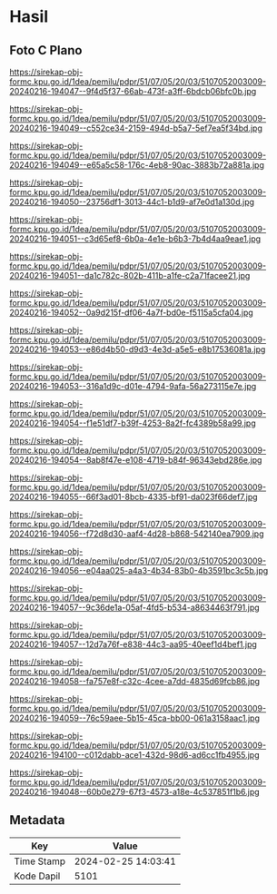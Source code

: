 # Hasil

## Foto C Plano

https://sirekap-obj-formc.kpu.go.id/1dea/pemilu/pdpr/51/07/05/20/03/5107052003009-20240216-194047--9f4d5f37-66ab-473f-a3ff-6bdcb06bfc0b.jpg

https://sirekap-obj-formc.kpu.go.id/1dea/pemilu/pdpr/51/07/05/20/03/5107052003009-20240216-194049--c552ce34-2159-494d-b5a7-5ef7ea5f34bd.jpg

https://sirekap-obj-formc.kpu.go.id/1dea/pemilu/pdpr/51/07/05/20/03/5107052003009-20240216-194049--e65a5c58-176c-4eb8-90ac-3883b72a881a.jpg

https://sirekap-obj-formc.kpu.go.id/1dea/pemilu/pdpr/51/07/05/20/03/5107052003009-20240216-194050--23756df1-3013-44c1-b1d9-af7e0d1a130d.jpg

https://sirekap-obj-formc.kpu.go.id/1dea/pemilu/pdpr/51/07/05/20/03/5107052003009-20240216-194051--c3d65ef8-6b0a-4e1e-b6b3-7b4d4aa9eae1.jpg

https://sirekap-obj-formc.kpu.go.id/1dea/pemilu/pdpr/51/07/05/20/03/5107052003009-20240216-194051--da1c782c-802b-411b-a1fe-c2a71facee21.jpg

https://sirekap-obj-formc.kpu.go.id/1dea/pemilu/pdpr/51/07/05/20/03/5107052003009-20240216-194052--0a9d215f-df06-4a7f-bd0e-f5115a5cfa04.jpg

https://sirekap-obj-formc.kpu.go.id/1dea/pemilu/pdpr/51/07/05/20/03/5107052003009-20240216-194053--e86d4b50-d9d3-4e3d-a5e5-e8b17536081a.jpg

https://sirekap-obj-formc.kpu.go.id/1dea/pemilu/pdpr/51/07/05/20/03/5107052003009-20240216-194053--316a1d9c-d01e-4794-9afa-56a273115e7e.jpg

https://sirekap-obj-formc.kpu.go.id/1dea/pemilu/pdpr/51/07/05/20/03/5107052003009-20240216-194054--f1e51df7-b39f-4253-8a2f-fc4389b58a99.jpg

https://sirekap-obj-formc.kpu.go.id/1dea/pemilu/pdpr/51/07/05/20/03/5107052003009-20240216-194054--8ab8f47e-e108-4719-b84f-96343ebd286e.jpg

https://sirekap-obj-formc.kpu.go.id/1dea/pemilu/pdpr/51/07/05/20/03/5107052003009-20240216-194055--66f3ad01-8bcb-4335-bf91-da023f66def7.jpg

https://sirekap-obj-formc.kpu.go.id/1dea/pemilu/pdpr/51/07/05/20/03/5107052003009-20240216-194056--f72d8d30-aaf4-4d28-b868-542140ea7909.jpg

https://sirekap-obj-formc.kpu.go.id/1dea/pemilu/pdpr/51/07/05/20/03/5107052003009-20240216-194056--e04aa025-a4a3-4b34-83b0-4b3591bc3c5b.jpg

https://sirekap-obj-formc.kpu.go.id/1dea/pemilu/pdpr/51/07/05/20/03/5107052003009-20240216-194057--9c36de1a-05af-4fd5-b534-a8634463f791.jpg

https://sirekap-obj-formc.kpu.go.id/1dea/pemilu/pdpr/51/07/05/20/03/5107052003009-20240216-194057--12d7a76f-e838-44c3-aa95-40eef1d4bef1.jpg

https://sirekap-obj-formc.kpu.go.id/1dea/pemilu/pdpr/51/07/05/20/03/5107052003009-20240216-194058--fa757e8f-c32c-4cee-a7dd-4835d69fcb86.jpg

https://sirekap-obj-formc.kpu.go.id/1dea/pemilu/pdpr/51/07/05/20/03/5107052003009-20240216-194059--76c59aee-5b15-45ca-bb00-061a3158aac1.jpg

https://sirekap-obj-formc.kpu.go.id/1dea/pemilu/pdpr/51/07/05/20/03/5107052003009-20240216-194100--c012dabb-ace1-432d-98d6-ad6cc1fb4955.jpg

https://sirekap-obj-formc.kpu.go.id/1dea/pemilu/pdpr/51/07/05/20/03/5107052003009-20240216-194048--60b0e279-67f3-4573-a18e-4c537851f1b6.jpg


## Metadata

| Key        | Value               |
| ---------- | ------------------- |
| Time Stamp | 2024-02-25 14:03:41 |
| Kode Dapil | 5101                |



